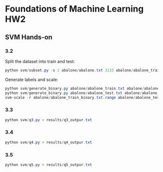 # Foundations of Machine Learning HW2

## SVM Hands-on

### 3.2 

Split the dataset into train and test:

```powershell
python svm/subset.py -s 2 abalone/abalone.txt 3133 abalone/abalone_train.txt abalone/abalone_test.txt
```

Generate labels and scale:

```powershell
python svm/generate_binary.py abalone/abalone_train.txt abalone/abalone_train_binary.txt
python svm/generate_binary.py abalone/abalone_test.txt abalone/abalone_test_binary.txt
svm-scale -r abalone/abalone_train_binary.txt.range abalone/abalone_test_binary.txt > abalone/abalone_test_binary.txt.scale
```

### 3.3

```powershell
python svm/q3.py > results/q3_outpur.txt
```

### 3.4

```powershell
python svm/q4.py > results/q4_outpur.txt
```

### 3.5

```powershell
python svm/q5.py > results/q5_outpur.txt
```